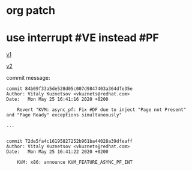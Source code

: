 # org patch

# use interrupt #VE instead #PF

[v1](https://lore.kernel.org/all/20200525144125.143875-1-vkuznets@redhat.com/)

[v2](https://lore.kernel.org/kvm/20200511164752.2158645-1-vkuznets@redhat.com/)


commit message:
```
commit 84b09f33a5de528d05c007d9847403a364dfe35e
Author: Vitaly Kuznetsov <vkuznets@redhat.com>
Date:   Mon May 25 16:41:16 2020 +0200

    Revert "KVM: async_pf: Fix #DF due to inject "Page not Present" and "Page Ready" exceptions simultaneously"

...


commit 72de5fa4c16195827252b961ba44028a39dfeaff
Author: Vitaly Kuznetsov <vkuznets@redhat.com>
Date:   Mon May 25 16:41:22 2020 +0200

    KVM: x86: announce KVM_FEATURE_ASYNC_PF_INT
```

